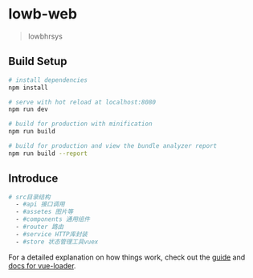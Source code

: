# lowb-web

> lowbhrsys

## Build Setup

``` bash
# install dependencies
npm install

# serve with hot reload at localhost:8080
npm run dev

# build for production with minification
npm run build

# build for production and view the bundle analyzer report
npm run build --report
```

## Introduce

```bash
# src目录结构
  - #api 接口调用
  - #assetes 图片等
  - #components 通用组件
  - #router 路由
  - #service HTTP库封装
  - #store 状态管理工具vuex
```

For a detailed explanation on how things work, check out the [guide](http://vuejs-templates.github.io/webpack/) and [docs for vue-loader](http://vuejs.github.io/vue-loader).
